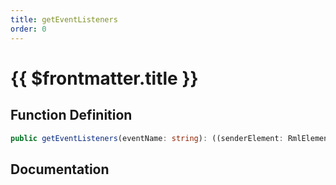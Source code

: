 ```yaml
---
title: getEventListeners
order: 0
---
```


# {{ $frontmatter.title }}

## Function Definition

```ts
public getEventListeners(eventName: string): ((senderElement: RmlElement, ...args: any[]) => void)[];
```

## Documentation

<!--@include: ./parts/getEventListeners.md-->
